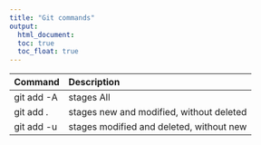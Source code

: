 ```yaml
---
title: "Git commands"
output: 
  html_document:
  toc: true
  toc_float: true
---
```


Command | Description
:----------------- | :------------------------------------------------------------------
git add -A | stages All
git add . | stages new and modified, without deleted
git add -u | stages modified and deleted, without new